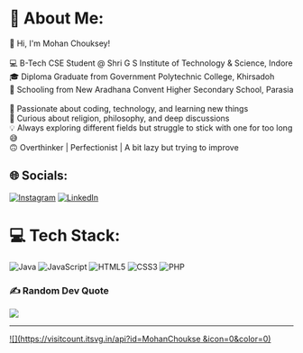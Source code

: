 # 💫 About Me:
👋 Hi, I'm Mohan Chouksey!<br><br>💻 B-Tech CSE Student @ Shri G S Institute of Technology & Science, Indore<br>🎓 Diploma Graduate from Government Polytechnic College, Khirsadoh<br>🏫 Schooling from New Aradhana Convent Higher Secondary School, Parasia<br><br>🚀 Passionate about coding, technology, and learning new things<br>🧐 Curious about religion, philosophy, and deep discussions<br>💡 Always exploring different fields but struggle to stick with one for too long 😅<br>🙃 Overthinker | Perfectionist | A bit lazy but trying to improve


## 🌐 Socials:
[![Instagram](https://img.shields.io/badge/Instagram-%23E4405F.svg?logo=Instagram&logoColor=white)](https://instagram.com/Mohan_88_5) [![LinkedIn](https://img.shields.io/badge/LinkedIn-%230077B5.svg?logo=linkedin&logoColor=white)](https://linkedin.com/in/mohan-chouksey) 

# 💻 Tech Stack:
![Java](https://img.shields.io/badge/java-%23ED8B00.svg?style=for-the-badge&logo=openjdk&logoColor=white) ![JavaScript](https://img.shields.io/badge/javascript-%23323330.svg?style=for-the-badge&logo=javascript&logoColor=%23F7DF1E) ![HTML5](https://img.shields.io/badge/html5-%23E34F26.svg?style=for-the-badge&logo=html5&logoColor=white) ![CSS3](https://img.shields.io/badge/css3-%231572B6.svg?style=for-the-badge&logo=css3&logoColor=white) ![PHP](https://img.shields.io/badge/php-%23777BB4.svg?style=for-the-badge&logo=php&logoColor=white)

### ✍️ Random Dev Quote
![](https://quotes-github-readme.vercel.app/api?type=horizontal&theme=radical)

---
[![](https://visitcount.itsvg.in/api?id=MohanChoukse &icon=0&color=0)](https://visitcount.itsvg.in)

<!-- Proudly created with GPRM ( https://gprm.itsvg.in ) -->
